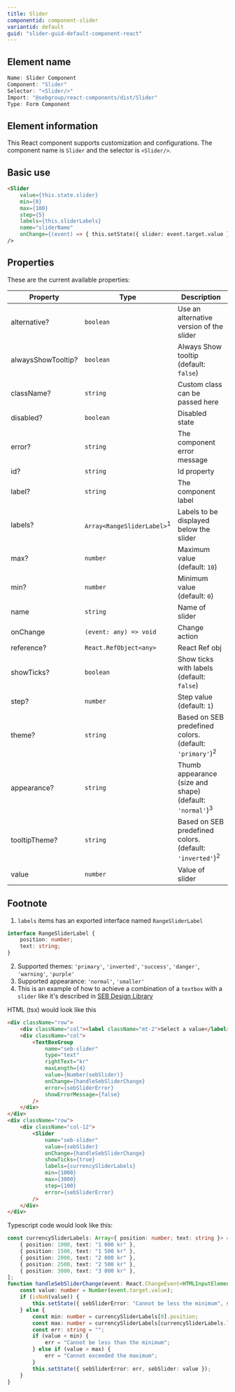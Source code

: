 ```yaml
---
title: Slider
componentid: component-slider
variantid: default
guid: "slider-guid-default-component-react"
---
```


## Element name

```javascript
Name: Slider Component
Component: "Slider"
Selector: "<Slider/>"
Import: "@sebgroup/react-components/dist/Slider"
Type: Form Component
```

## Element information

This React component supports customization and configurations. The component name is `Slider` and the selector is `<Slider/>`.

## Basic use

```html
<Slider
    value={this.state.slider}
    min={0}
    max={100}
    step={5}
    labels={this.sliderLabels}
    name="sliderName"
    onChange={(event) => { this.setState({ slider: event.target.value }); }}
/>
```

## Properties

These are the current available properties:

| Property           | Type                                  | Description                                                         |
| ------------------ | ------------------------------------- | ------------------------------------------------------------------- |
| alternative?       | `boolean`                             | Use an alternative version of the slider                            |
| alwaysShowTooltip? | `boolean`                             | Always Show tooltip (default: `false`)                              |
| className?         | `string`                              | Custom class can be passed here                                     |
| disabled?          | `boolean`                             | Disabled state                                                      |
| error?             | `string`                              | The component error message                                         |
| id?                | `string`                              | Id property                                                         |
| label?             | `string`                              | The component label                                                 |
| labels?            | `Array<RangeSliderLabel>`<sup>1</sup> | Labels to be displayed below the slider                             |
| max?               | `number`                              | Maximum value (default: `10`)                                       |
| min?               | `number`                              | Minimum value (default: `0`)                                        |
| name               | `string`                              | Name of slider                                                      |
| onChange           | `(event: any) => void`                | Change action                                                       |
| reference?         | `React.RefObject<any>`                | React Ref obj                                                       |
| showTicks?         | `boolean`                             | Show ticks with labels (default: `false`)                           |
| step?              | `number`                              | Step value (default: `1`)                                           |
| theme?             | `string`                              | Based on SEB predefined colors. (default: `'primary'`)<sup>2</sup>  |
| appearance?        | `string`                              | Thumb appearance (size and shape) (default: `'normal'`)<sup>3</sup> |
| tooltipTheme?      | `string`                              | Based on SEB predefined colors. (default: `'inverted'`)<sup>2</sup> |
| value              | `number`                              | Value of slider                                                     |

## Footnote

1. `labels` items has an exported interface named `RangeSliderLabel`

```typescript
interface RangeSliderLabel {
    position: number;
    text: string;
}
```

2. Supported themes: `'primary'`, `'inverted'`, `'success'`, `'danger'`, `'warning'`, `'purple'`
3. Supported appearance: `'normal'`, `'smaller'`
4. This is an example of how to achieve a combination of a `textbox` with a `slider` like it's described in [SEB Design Library](https://designlibrary.sebgroup.com/components/slider/)

HTML (tsx) would look like this

```html
<div className="row">
    <div className="col"><label className="mt-2">Select a value</label></div>
    <div className="col">
        <TextBoxGroup
            name="seb-slider"
            type="text"
            rightText="kr"
            maxLength={4}
            value={Number(sebSlider)}
            onChange={handleSebSliderChange}
            error={sebSliderError}
            showErrorMessage={false}
        />
    </div>
</div>
<div className="row">
    <div className="col-12">
        <Slider
            name="seb-slider"
            value={sebSlider}
            onChange={handleSebSliderChange}
            showTicks={true}
            labels={currencySliderLabels}
            min={1000}
            max={3000}
            step={100}
            error={sebSliderError}
        />
    </div>
</div>
```

Typescript code would look like this:

```typescript
const currencySliderLabels: Array<{ position: number; text: string }> = [
    { position: 1000, text: "1 000 kr" },
    { position: 1500, text: "1 500 kr" },
    { position: 2000, text: "2 000 kr" },
    { position: 2500, text: "2 500 kr" },
    { position: 3000, text: "3 000 kr" },
];
function handleSebSliderChange(event: React.ChangeEvent<HTMLInputElement>): void {
    const value: number = Number(event.target.value);
    if (isNaN(value)) {
        this.setState({ sebSliderError: "Cannot be less the minimum", sebSlider: 0 });
    } else {
        const min: number = currencySliderLabels[0].position;
        const max: number = currencySliderLabels[currencySliderLabels.length - 1].position;
        const err: string = "";
        if (value < min) {
            err = "Cannot be less than the minimum";
        } else if (value > max) {
            err = "Cannot exceeded the maximum";
        }
        this.setState({ sebSliderError: err, sebSlider: value });
    }
}
```
